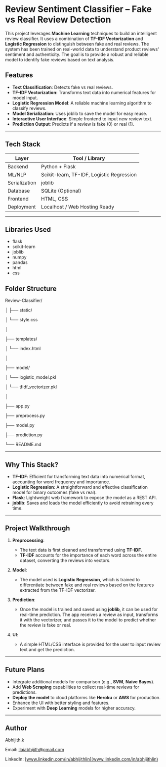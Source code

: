 # Review Sentiment Classifier – Fake vs Real Review Detection

This project leverages **Machine Learning** techniques to build an intelligent review classifier. It uses a combination of **TF-IDF Vectorization** and **Logistic Regression** to distinguish between fake and real reviews. The system has been trained on real-world data to understand product reviews' sentiment and authenticity. The goal is to provide a robust and reliable model to identify fake reviews based on text analysis.

## Features

- **Text Classification**: Detects fake vs real reviews.
- **TF-IDF Vectorization**: Transforms text data into numerical features for model input.
- **Logistic Regression Model**: A reliable machine learning algorithm to classify reviews.
- **Model Serialization**: Uses joblib to save the model for easy reuse.
- **Interactive User Interface**: Simple frontend to input new review text.
- **Prediction Output**: Predicts if a review is fake (0) or real (1).

---

## Tech Stack

| Layer       | Tool / Library                           |
|-------------|------------------------------------------|
| Backend     | Python + Flask                           |
| ML/NLP      | Scikit-learn, TF-IDF, Logistic Regression|
| Serialization | joblib                                 |
| Database    | SQLite (Optional)                        |
| Frontend    | HTML, CSS                                |
| Deployment  | Localhost / Web Hosting Ready            |

---

## Libraries Used

- flask
- scikit-learn
- joblib
- numpy
- pandas
- html
- css

## Folder Structure

Review-Classifier/

│
├── static/             

│   └── style.css         

│

├── templates/         

│   └── index.html     

│

├── model/          

│   └── logistic_model.pkl

│   └── tfidf_vectorizer.pkl

│

├── app.py               

├── preprocess.py       

├── model.py             

├── prediction.py          

└── README.md    


---

## Why This Stack?

- **TF-IDF**: Efficient for transforming text data into numerical format, accounting for word frequency and importance.
- **Logistic Regression**: A straightforward and effective classification model for binary outcomes (fake vs real).
- **Flask**: Lightweight web framework to expose the model as a REST API.
- **joblib**: Saves and loads the model efficiently to avoid retraining every time.

---

## Project Walkthrough

1. **Preprocessing**:
    - The text data is first cleaned and transformed using **TF-IDF**.
    - **TF-IDF** accounts for the importance of each word across the entire dataset, converting the reviews into vectors.
  
2. **Model**:
    - The model used is **Logistic Regression**, which is trained to differentiate between fake and real reviews based on the features extracted from the TF-IDF vectorizer.
  
3. **Prediction**:
    - Once the model is trained and saved using **joblib**, it can be used for real-time prediction. The app receives a review as input, transforms it with the vectorizer, and passes it to the model to predict whether the review is fake or real.
  
4. **UI**:
    - A simple HTML/CSS interface is provided for the user to input review text and get the prediction.

---

## Future Plans

- Integrate additional models for comparison (e.g., **SVM**, **Naive Bayes**).
- Add **Web Scraping** capabilities to collect real-time reviews for predictions.
- **Deploy the model** to cloud platforms like **Heroku** or **AWS** for production.
- Enhance the UI with better styling and features.
- Experiment with **Deep Learning** models for higher accuracy.

---

## Author

Abhijith.k

Email: llaiabhijith@gmail.com

LinkedIn: [www.linkedin.com/in/abhijithlin](www.linkedin.com/in/abhijithlin)
